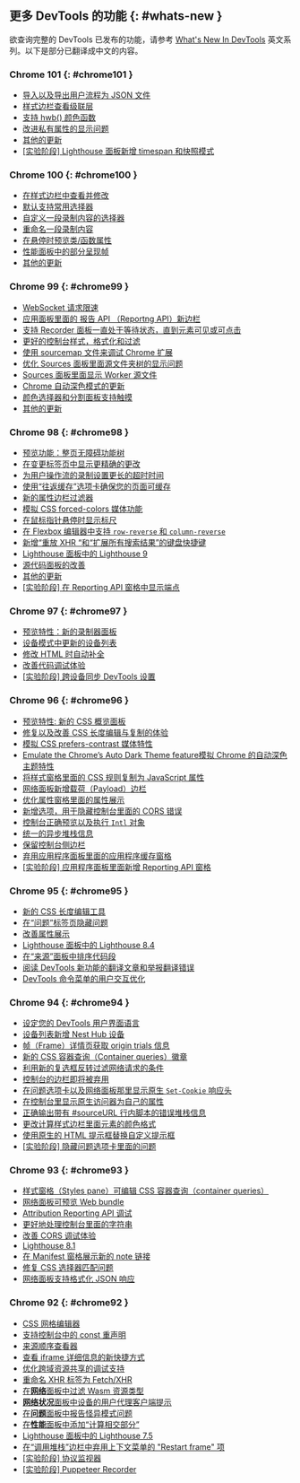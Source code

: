 ## 更多 DevTools 的功能 {: #whats-new }
欲查询完整的 DevTools 已发布的功能，请参考 <a href="/tags/new-in-devtools/" translate="no">What's New In DevTools</a> 英文系列。以下是部分已翻译成中文的内容。


<!-- ### Chrome 102 {: #chrome102 }

* [Preview feature: New Performance insights panel](/zh/blog/new-in-devtools-102/#perf)
* [New shortcuts to emulate light and dark themes](/zh/blog/new-in-devtools-102/#emulation)
* [Improve security on the Network Preview tab](/zh/blog/new-in-devtools-102/#network-preview)
* [Improved reloading at breakpoint](/zh/blog/new-in-devtools-102/#debugger)
* [Console updates](/zh/blog/new-in-devtools-102/#console)
* [Cancel user flow recording at the start](/zh/blog/new-in-devtools-102/#recorder)
* [Display inherited highlight pseudo-elements in the Styles pane](/zh/blog/new-in-devtools-102/#pseudo)
* [Miscellaneous highlights](/zh/blog/new-in-devtools-102/#misc)
* [[Experimental] Copy CSS changes](/zh/blog/new-in-devtools-102/#copy)
* [[Experimental] Picking color outside of browser[Experimental] Picking color outside of browser](/zh/blog/new-in-devtools-102/#color-picker) -->


### Chrome 101 {: #chrome101 }

* [导入以及导出用户流程为 JSON 文件](/zh/blog/new-in-devtools-101/#recorder)
* [样式边栏查看级联层](/zh/blog/new-in-devtools-101/#layer)
* [支持 hwb() 颜色函数](/zh/blog/new-in-devtools-101/#hwb)
* [改进私有属性的显示问题](/zh/blog/new-in-devtools-101/#private-props)
* [其他的更新](/zh/blog/new-in-devtools-101/#misc)
* [[实验阶段] Lighthouse 面板新增 timespan 和快照模式](/zh/blog/new-in-devtools-101/#lighthouse)

### Chrome 100 {: #chrome100 }

* [在样式边栏中查看并修改](/zh/blog/new-in-devtools-100/#supports)
* [默认支持常用选择器](/zh/blog/new-in-devtools-100/#selector)
* [自定义一段录制内容的选择器](/zh/blog/new-in-devtools-100/#customize-selector)
* [重命名一段录制内容](/zh/blog/new-in-devtools-100/#recorder-rename)
* [在悬停时预览类/函数属性](/zh/blog/new-in-devtools-100/#properties)
* [性能面板中的部分呈现帧](/zh/blog/new-in-devtools-100/#perf)
* [其他的更新](/zh/blog/new-in-devtools-100/#misc)


### Chrome 99 {: #chrome99 }

* [WebSocket 请求限速](/zh/blog/new-in-devtools-99/#websocket)
* [应用面板里面的 报告 API （Reportng API）新边栏](/zh/blog/new-in-devtools-99/#reporting-api)
* [支持 Recorder 面板一直处于等待状态，直到元素可见或可点击](/zh/blog/new-in-devtools-99/#recorder)
* [更好的控制台样式，格式化和过滤](/zh/blog/new-in-devtools-99/#console)
* [使用 sourcemap 文件来调试 Chrome 扩展](/zh/blog/new-in-devtools-99/#extension)
* [优化 Sources 面板里面源文件夹树的显示问题](/zh/blog/new-in-devtools-99/#source-tree)
* [Sources 面板里面显示 Worker 源文件](/zh/blog/new-in-devtools-99/#worker-sourcemap)
* [Chrome 自动深色模式的更新](/zh/blog/new-in-devtools-99/#auto-dark-mode)
* [颜色选择器和分割面板支持触摸](/zh/blog/new-in-devtools-99/#touch-friendly)
* [其他的更新](/zh/blog/new-in-devtools-99/#misc)


### Chrome 98 {: #chrome98 }
* [预览功能：整页无障碍功能树](/zh/blog/new-in-devtools-98/#a11y-tree)
* [在变更标签页中显示更精确的更改](/zh/blog/new-in-devtools-98/#changes)
* [为用户操作流的录制设置更长的超时时间](/zh/blog/new-in-devtools-98/#recorder-timeout)
* [使用“往返缓存”选项卡确保您的页面可缓存](/zh/blog/new-in-devtools-98/#bfcache)
* [新的属性边栏过滤器](/zh/blog/new-in-devtools-98/#properties)
* [模拟 CSS forced-colors 媒体功能](/zh/blog/new-in-devtools-98/#forced-colors)
* [在鼠标指针悬停时显示标尺](/zh/blog/new-in-devtools-98/#show-rulers)
* [在 Flexbox 编辑器中支持 `row-reverse` 和 `column-reverse`](/zh/blog/new-in-devtools-98/#flexbox-editor)
* [新增“重放 XHR “和“扩展所有搜索结果”的键盘快捷键](/zh/blog/new-in-devtools-98/#shortcuts)
* [Lighthouse 面板中的 Lighthouse 9](/zh/blog/new-in-devtools-98/#lighthouse)
* [源代码面板的改善](/zh/blog/new-in-devtools-98/#sources)
* [其他的更新](/zh/blog/new-in-devtools-98/#misc)
* [[实验阶段] 在 Reporting API 窗格中显示端点](/zh/blog/new-in-devtools-98/#reporting-api)


### Chrome 97 {: #chrome97 }
* [预览特性：新的录制器面板](/zh/blog/new-in-devtools-97/#recorder)
* [设备模式中更新的设备列表](/zh/blog/new-in-devtools-97/#device)
* [修改 HTML 时自动补全](/zh/blog/new-in-devtools-97/#code-completion)
* [改善代码调试体验](/zh/blog/new-in-devtools-97/#debugging)
* [[实验阶段] 跨设备同步 DevTools 设置](/zh/blog/new-in-devtools-97/#sync)

### Chrome 96 {: #chrome96 }
* [预览特性: 新的 CSS 概览面板](/zh/blog/new-in-devtools-96/#css-overview)
* [修复以及改善 CSS 长度编辑与复制的体验](/zh/blog/new-in-devtools-96/#length) 
* [模拟 CSS prefers-contrast 媒体特性](/zh/blog/new-in-devtools-96/#prefers-contrast)
* [Emulate the Chrome’s Auto Dark Theme feature模拟 Chrome 的自动深色主题特性](/zh/blog/new-in-devtools-96/#auto-dark-mode)
* [将样式窗格里面的 CSS 规则复制为 JavaScript 属性](/zh/blog/new-in-devtools-96/#copy-as-js)
* [网络面板新增载荷（Payload）边栏](/zh/blog/new-in-devtools-96/#payload)
* [优化属性窗格里面的属性展示](/zh/blog/new-in-devtools-96/#properties)
* [新增选项，用于隐藏控制台里面的 CORS 错误](/zh/blog/new-in-devtools-96/#hide-cors-errors)
* [控制台正确预览以及执行 `Intl` 对象](/zh/blog/new-in-devtools-96/#intl)
* [统一的异步堆栈信息](/zh/blog/new-in-devtools-96/#async)
* [保留控制台侧边栏](/zh/blog/new-in-devtools-96/#console-sidebar)
* [弃用应用程序面板里面的应用程序缓存窗格](/zh/blog/new-in-devtools-96/#capp-cache)
* [[实验阶段] 应用程序面板里面新增 Reporting API 窗格](/zh/blog/new-in-devtools-96/#reporting-api)


### Chrome 95 {: #chrome95 }
* [新的 CSS 长度编辑工具](/zh/blog/new-in-devtools-95/#length)
* [在“问题”标签页隐藏问题](/zh/blog/new-in-devtools-95/#hide-issues)
* [改善属性展示](/zh/blog/new-in-devtools-95/#properties)
* [Lighthouse 面板中的 Lighthouse 8.4](/zh/blog/new-in-devtools-95/#lighthouse)
* [在“来源”面板中排序代码段](/zh/blog/new-in-devtools-95/#snippets)
* [阅读 DevTools 新功能的翻译文章和举报翻译错误](/zh/blog/new-in-devtools-95/#localized)
* [DevTools 命令菜单的用户交互优化](/zh/blog/new-in-devtools-95/#command-menu)

### Chrome 94 {: #chrome94 }

* [设定您的 DevTools 用户界面语言](/zh/blog/new-in-devtools-94/#localized)
* [设备列表新增 Nest Hub 设备](/zh/blog/new-in-devtools-94/#nest-hub)
* [帧（Frame）详情页获取 origin trials 信息](/zh/blog/new-in-devtools-94/#origin-trials)
* [新的 CSS 容器查询（Container queries）徽章](/zh/blog/new-in-devtools-94/#container-queries)
* [利用新的复选框反转过滤网络请求的条件](/zh/blog/new-in-devtools-94/#nvert-network-filter)
* [控制台的边栏即将被弃用](/zh/blog/new-in-devtools-94/#deprecated)
* [在问题选项卡以及网络面板那里显示原生 `Set-Cookie` 响应头](/zh/blog/new-in-devtools-94/#raw-cookies)
* [在控制台里显示原生访问器为自己的属性](/zh/blog/new-in-devtools-94/#native-accessors)
* [正确输出带有 #sourceURL 行内脚本的错误堆栈信息](/zh/blog/new-in-devtools-94/#inline-script)
* [更改计算样式边栏里面元素的颜色格式](/zh/blog/new-in-devtools-94/#color-unit)
* [使用原生的 HTML 提示框替换自定义提示框](/zh/blog/new-in-devtools-94/#tooltip)
* [[实验阶段] 隐藏问题选项卡里面的问题](/zh/blog/new-in-devtools-94/#hide-issues)


### Chrome 93 {: #chrome93 }

* [样式窗格（Styles pane）可编辑 CSS 容器查询（container queries）](/zh/blog/new-in-devtools-93/#container-queries)
* [网络面板可预览 Web bundle](/zh/blog/new-in-devtools-93/#web-bundle)
* [Attribution Reporting API 调试](/zh/blog/new-in-devtools-93/#attribution-reporting)
* [更好地处理控制台里面的字符串](/zh/blog/new-in-devtools-93/#string)
* [改善 CORS 调试体验](/zh/blog/new-in-devtools-93/#cors)
* [Lighthouse 8.1](/zh/blog/new-in-devtools-93/#lighthouse)
* [在 Manifest 窗格展示新的 note 链接](/zh/blog/new-in-devtools-93/#new-note-url)
* [修复 CSS 选择器匹配问题](/zh/blog/new-in-devtools-93/#matching-selectors)
* [网络面板支持格式化 JSON 响应](/zh/blog/new-in-devtools-93/#pretty-print-json)


### Chrome 92 {: #chrome92 }

* [CSS 网格编辑器](/zh/blog/new-in-devtools-92/#grid-editor)
* [支持控制台中的 const 重声明](/zh/blog/new-in-devtools-92/#const-redeclaration)
* [来源顺序查看器](/zh/blog/new-in-devtools-92/#source-order)
* [查看 iframe 详细信息的新快捷方式](/zh/blog/new-in-devtools-92/#frame-details)
* [优化跨域资源共享的调试支持](/zh/blog/new-in-devtools-92/#cors)
* [重命名 XHR 标签为 Fetch/XHR](/zh/blog/new-in-devtools-92/#fetch-xhr)
* [在**网络**面板中过滤 Wasm 资源类型](/zh/blog/new-in-devtools-92/#wasm)
* [**网络状况**面板中设备的用户代理客户端提示](/zh/blog/new-in-devtools-92/#sec-ua-ch)
* [在**问题**面板中报告怪异模式问题](/zh/blog/new-in-devtools-92/#quirks-mode)
* [在**性能**面板中添加“计算相交部分”](/zh/blog/new-in-devtools-92/#computed-intersections)
* [Lighthouse 面板中的 Lighthouse 7.5](/zh/blog/new-in-devtools-92/#lighthouse)
* [在“调用堆栈”边栏中弃用上下文菜单的 "Restart frame" 项](/zh/blog/new-in-devtools-92/#restart-frame)
* [[实验阶段] 协议监视器](/zh/blog/new-in-devtools-92/#protocol-monitor)
* [[实验阶段] Puppeteer Recorder](/zh/blog/new-in-devtools-92/#puppeteer-recorder)
